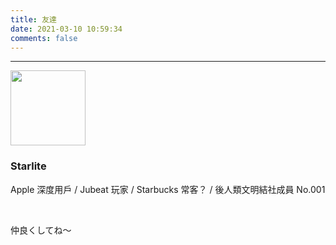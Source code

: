 ```yaml
---
title: 友達
date: 2021-03-10 10:59:34
comments: false
---
```


***



<div class="friendsphoto"><img src="https://starlite.me/images/avatar.jpg" width=120px></div>

<div class="friendsintro">
<h3>Starlite</h3>
<p>Apple 深度用戶 / Jubeat 玩家 / Starbucks 常客？ / 後人類文明結社成員 No.001</p>
</div>

</br>

仲良くしてね～